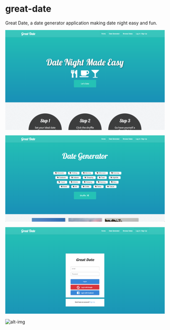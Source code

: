 # great-date
Great Date, a date generator application making date night easy and fun.

![alt-img](https://github.com/4guys1terminal/great-date/blob/master/gd-frontend/public/images/greatdate.png)

![alt-img](https://github.com/4guys1terminal/great-date/blob/master/gd-frontend/public/images/ss1.png)

![alt-img](https://github.com/4guys1terminal/great-date/blob/master/gd-frontend/public/images/ss2.png)

![alt-img](https://github.com/4guys1terminal/great-date/blob/master/gd-frontend/public/images/ss3.png)
